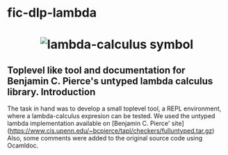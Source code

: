 # fic-dlp-lambda

<h1 align="center">
    <img src="https://raw.githubusercontent.com/diegots/fic-dlp-lambda/master/assets/lambda-c-image.png" 
        alt="lambda-calculus symbol">
</h1>

Toplevel like tool and documentation for Benjamin C. Pierce's untyped lambda calculus library.
Introduction
------------
The task in hand was to develop a small toplevel tool, a REPL environment, where
a lambda-calculus expresion can be tested. We used the untyped lambda
implementation available on [Benjamin C. Pierce' site]
(https://www.cis.upenn.edu/~bcpierce/tapl/checkers/fulluntyped.tar.gz)
Also, some comments were added to the original source code using Ocamldoc. 

